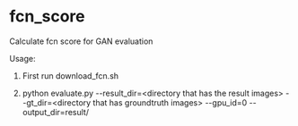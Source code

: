 # fcn_score
Calculate fcn score for GAN evaluation

Usage:
1. First run download_fcn.sh

2. python evaluate.py --result_dir=\<directory that has the result images\> --gt_dir=\<directory that has groundtruth images\> --gpu_id=0 --output_dir=result/
